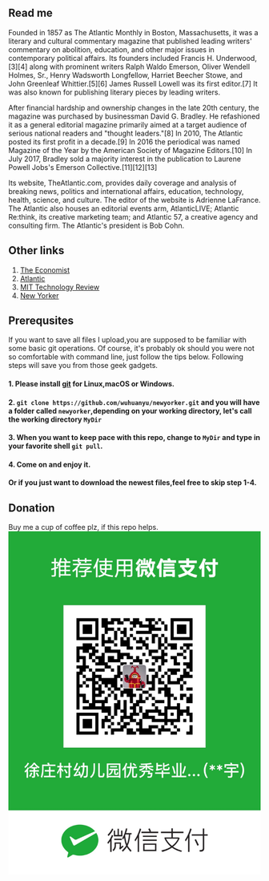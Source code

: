 ## Read me
Founded in 1857 as The Atlantic Monthly in Boston, Massachusetts, it was a literary and cultural commentary magazine that published leading writers' commentary on abolition, education, and other major issues in contemporary political affairs. Its founders included Francis H. Underwood,[3][4] along with prominent writers Ralph Waldo Emerson, Oliver Wendell Holmes, Sr., Henry Wadsworth Longfellow, Harriet Beecher Stowe, and John Greenleaf Whittier.[5][6] James Russell Lowell was its first editor.[7] It was also known for publishing literary pieces by leading writers.

After financial hardship and ownership changes in the late 20th century, the magazine was purchased by businessman David G. Bradley. He refashioned it as a general editorial magazine primarily aimed at a target audience of serious national readers and "thought leaders."[8] In 2010, The Atlantic posted its first profit in a decade.[9] In 2016 the periodical was named Magazine of the Year by the American Society of Magazine Editors.[10] In July 2017, Bradley sold a majority interest in the publication to Laurene Powell Jobs's Emerson Collective.[11][12][13]

Its website, TheAtlantic.com, provides daily coverage and analysis of breaking news, politics and international affairs, education, technology, health, science, and culture. The editor of the website is Adrienne LaFrance. The Atlantic also houses an editorial events arm, AtlanticLIVE; Atlantic Re:think, its creative marketing team; and Atlantic 57, a creative agency and consulting firm. The Atlantic's president is Bob Cohn.


## Other links
1. [The Economist](https://github.com/wuhuanyu/the_economist)
2. [Atlantic](https://github.com/wuhuanyu/atlantic)
3. [MIT Technology Review](https://github.com/wuhuanyu/mit_tech)
4. [New Yorker](https://github.com/wuhuanyu/newyorker)


## Prerequsites

If you want to save all files I upload,you are supposed to be familiar with some basic git operations. Of course, it's probably ok should you were not so comfortable with command line, just follow the tips below. Following steps will save you from those geek gadgets. 

#### 1. Please install [git](https://git-scm.com/downloads) for Linux,macOS or Windows.

#### 2. `git clone https://github.com/wuhuanyu/newyorker.git` and you will have a folder called `newyorker`,depending on your working directory, let's call the working directory `MyDir`

#### 3. When you want to keep pace with this repo, change to `MyDir` and  type in your favorite shell `git pull`.

#### 4. Come on and enjoy it.


#### Or if you just want to download the newest files,feel free to skip step 1-4. 


## Donation 

Buy me a cup of coffee plz, if this repo helps.
![](./pay.jpg)
